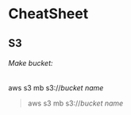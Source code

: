 # CheatSheet

## S3
###### Make bucket:
aws s3 mb s3://*bucket name*
> aws s3 mb s3://*bucket name*
